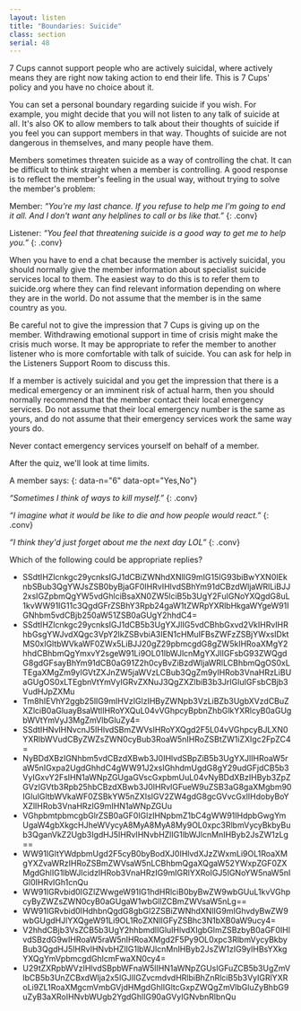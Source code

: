 ```yaml
---
layout: listen
title: "Boundaries: Suicide"
class: section
serial: 48
---
```

7 Cups cannot support people who are actively suicidal, where actively means they are right now taking action to end their life. This is 7 Cups' policy and you have no choice about it.

You can set a personal boundary regarding suicide if you wish. For example, you might decide that you will not listen to any talk of suicide at all. It's also OK to allow members to talk about their thoughts of suicide if you feel you can support members in that way. Thoughts of suicide are not dangerous in themselves, and many people have them.

Members sometimes threaten suicide as a way of controlling the chat. It can be difficult to think straight when a member is controlling. A good response is to reflect the member's feeling in the usual way, without trying to solve the member's problem:

Member: *“You're my last chance. If you refuse to help me I'm going to end it all. And I don't want any helplines to call or bs like that.”*
{: .conv}

Listener: *“You feel that threatening suicide is a good way to get me to help you.”*
{: .conv}

When you have to end a chat because the member is actively suicidal, you should normally give the member information about specialist suicide services local to them. The easiest way to do this is to refer them to suicide.org where they can find relevant information depending on where they are in the world. Do not assume that the member is in the same country as you.

Be careful not to give the impression that 7 Cups is giving up on the member. Withdrawing emotional support in time of crisis might make the crisis much worse. It may be appropriate to refer the member to another listener who is more comfortable with talk of suicide. You can ask for help in the Listeners Support Room to discuss this.

If a member is actively suicidal and you get the impression that there is a medical emergency or an imminent risk of actual harm, then you should normally recommend that the member contact their local emergency services. Do not assume that their local emergency number is the same as yours, and do not assume that their emergency services work the same way yours do.

Never contact emergency services yourself on behalf of a member.

After the quiz, we'll look at time limits.

A member says:
{: data-n="6" data-opt="Yes,No"}

*“Sometimes I think of ways to kill myself.”*
{: .conv}

*“I imagine what it would be like to die and how people would react.”*
{: .conv}

*“I think they'd just forget about me the next day LOL”*
{: .conv}

Which of the following could be appropriate replies?

- SSdtIHZlcnkgc29ycnksIGJ1dCBiZWNhdXNlIG9mIG15IG93biBwYXN0IEknbSBub3QgYWJsZSB0byBjaGF0IHRvIHlvdSBhYm91dCBzdWljaWRlLiBJJ2xsIGZpbmQgYW5vdGhlciBsaXN0ZW5lciB5b3UgY2FuIGNoYXQgdG8uL1kvWW91IG11c3QgdGFrZSBhY3Rpb24gaW1tZWRpYXRlbHkgaWYgeW91IGNhbm5vdCBjb250aW51ZSB0aGUgY2hhdC4=
- SSdtIHZlcnkgc29ycnksIGJ1dCB5b3UgYXJlIG5vdCBhbGxvd2VkIHRvIHRhbGsgYWJvdXQgc3VpY2lkZSBvbiA3IEN1cHMuIFBsZWFzZSBjYWxsIDktMS0xIGltbWVkaWF0ZWx5LiBJJ20gZ29pbmcgdG8gZW5kIHRoaXMgY2hhdCBhbmQgYmxvY2sgeW91Li9OL01lbWJlcnMgYXJlIGFsbG93ZWQgdG8gdGFsayBhYm91dCB0aG91Z2h0cyBvZiBzdWljaWRlLCBhbmQgOS0xLTEgaXMgZm9yIGVtZXJnZW5jaWVzLCBub3QgZm9yIHRob3VnaHRzLiBUaGUgOS0xLTEgbnVtYmVyIGRvZXNuJ3QgZXZlbiB3b3JrIGluIGFsbCBjb3VudHJpZXMu
- Tm8hIEVhY2ggb25lIG9mIHVzIGlzIHByZWNpb3VzLiBZb3UgbXVzdCBuZXZlciB0aGluayBsaWtlIHRoYXQuL04vVGhpcyBpbnZhbGlkYXRlcyB0aGUgbWVtYmVyJ3MgZmVlbGluZy4=
- SSdtIHNvIHNvcnJ5IHlvdSBmZWVsIHRoYXQgd2F5L04vVGhpcyBJLXN0YXRlbWVudCByZWZsZWN0cyBub3RoaW5nIHRoZSBtZW1iZXIgc2FpZC4=
- NyBDdXBzIGNhbm5vdCBzdXBwb3J0IHlvdSBpZiB5b3UgYXJlIHRoaW5raW5nIGxpa2UgdGhhdC4gWW91J2xsIGhhdmUgdG8gY29udGFjdCB5b3VyIGxvY2FsIHN1aWNpZGUgaGVscGxpbmUuL04vNyBDdXBzIHByb3ZpZGVzIGVtb3Rpb25hbCBzdXBwb3J0IHRvIGFueW9uZSB3aG8gaXMgbm90IGluIGltbWVkaWF0ZSBkYW5nZXIsIGV2ZW4gdG8gcGVvcGxlIHdobyBoYXZlIHRob3VnaHRzIG9mIHN1aWNpZGUu
- VGhpbmtpbmcgbGlrZSB0aGF0IGlzIHNpbmZ1bC4gWW91IHdpbGwgYmUgaW4gbXkgcHJheWVycyA8MyA8MyA8My9OL0xpc3RlbmVycyBkbyBub3QganVkZ2Ugb3IgdHJ5IHRvIHNvbHZlIG1lbWJlcnMnIHByb2JsZW1zLg==
- WW91IGltYWdpbmUgd2F5cyB0byBodXJ0IHlvdXJzZWxmLi9OL1RoaXMgYXZvaWRzIHRoZSBmZWVsaW5nLCBhbmQgaXQgaW52YWxpZGF0ZXMgdGhlIG1lbWJlcidzIHRob3VnaHRzIG9mIGRlYXRoIGJ5IGNoYW5naW5nIGl0IHRvIGh1cnQu
- WW91IGRvbid0IGZlZWwgeW91IG1hdHRlciB0byBwZW9wbGUuL1kvVGhpcyByZWZsZWN0cyB0aGUgaW1wbGllZCBmZWVsaW5nLg==
- WW91IGRvbid0IHdhbnQgdG8gbGl2ZSBiZWNhdXNlIG9mIGhvdyBwZW9wbGUgdHJlYXQgeW91Li9OL1RoZXNlIGFyZSBhc3N1bXB0aW9ucy4=
- V2hhdCBjb3VsZCB5b3UgY2hhbmdlIGluIHlvdXIgbGlmZSBzbyB0aGF0IHlvdSBzdG9wIHRoaW5raW5nIHRoaXMgd2F5Py9OL0xpc3RlbmVycyBkbyBub3QgdHJ5IHRvIHNvbHZlIG1lbWJlcnMnIHByb2JsZW1zIG9yIHBsYXkgYXQgYmVpbmcgdGhlcmFwaXN0cy4=
- U29tZXRpbWVzIHlvdSBpbWFnaW5lIHN1aWNpZGUsIGFuZCB5b3UgZmVlbCB5b3UnZCBxdWlja2x5IGJlIGZvcmdvdHRlbiBhZnRlciB5b3VyIGRlYXRoLi9ZL1RoaXMgcmVmbGVjdHMgdGhlIGltcGxpZWQgZmVlbGluZyBhbG9uZyB3aXRoIHNvbWUgb2YgdGhlIG90aGVyIGNvbnRlbnQu
